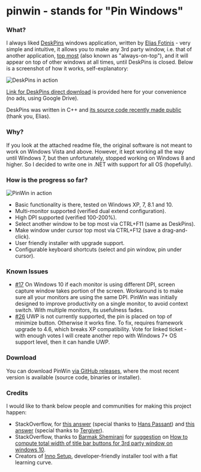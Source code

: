 # pinwin - stands for "Pin Windows"
### What?
I always liked [DeskPins](http://efotinis.neocities.org/deskpins/index.html) windows application, written by [Elias Fotinis](http://efotinis.neocities.org/about.html) - very simple and intuitive, it allows you to make any 3rd party window, i.e. that of another application, [top most](https://msdn.microsoft.com/en-us/library/system.windows.window.topmost%28v=vs.110%29.aspx) (also known as "always-on-top"), and it will appear on top of other windows at all times, until DeskPins is closed. Below is a screenshot of how it works, self-explanatory:

![DeskPins in action](http://i.imgur.com/Y65spks.png)

[Link for DeskPins direct download](https://drive.google.com/file/d/0BzOSyp06l5JwMVNXYkFMQXNMUTQ/view?usp=sharing) is provided here for your convenience (no ads, using Google Drive).

DeskPins was written in C++ and [its source code recently made public](https://bitbucket.org/efotinis/deskpins) (thank you, Elias).

### Why?
If you look at the attached readme file, the original software is not meant to work on Windows Vista and above. However, it kept working all the way until Windows 7, but then unfortunately, stopped working on Windows 8 and higher.
So I decided to write one in .NET with support for all OS (hopefully).

### How is the progress so far?

![PinWin in action](https://i.imgur.com/aH0FWrw.png)

- Basic functionality is there, tested on Windows XP, 7, 8.1 and 10.
- Multi-monitor supported (verified dual extend configuration).
- High DPI supported (verified 100-200%).
- Select another window to be top most via CTRL+F11 (same as DeskPins).
- Make window under cursor top most via CTRL+F12 (save a drag-and-click).
- User friendly installer with upgrade support.
- Configurable keyboard shortcuts (select and pin window, pin under cursor).

### Known Issues

- [#17](https://github.com/VictorZakharov/pinwin/issues/17) On Windows 10 if each monitor is using different DPI, screen capture window takes portion of the screen. Workaround is to make sure all your monitors are using the same DPI. PinWin was initially designed to improve productivity on a single monitor, to avoid context switch. With multiple monitors, its usefulness fades.
- [#26](https://github.com/VictorZakharov/pinwin/issues/26) UWP is not currently supported, the pin is placed on top of minimize button. Otherwise it works fine. To fix, requires framework upgrade to 4.6, which breaks XP compatibility. Vote for linked ticket - with enough votes I will create another repo with Windows 7+ OS support level, then it can handle UWP.

### Download

You can download PinWin [via GitHub releases](https://github.com/VictorZakharov/pinwin/releases), where the most recent version is available (source code, binaries or installer).

### Credits

I would like to thank below people and communities for making this project happen:
- StackOverflow, for [this answer](http://stackoverflow.com/questions/17897646/gma-useractivitymonitor-setwindowshookex-error-126) (special thanks to [Hans Passant](http://stackoverflow.com/users/17034/hans-passant)) and [this answer](http://stackoverflow.com/questions/4604023/unable-to-read-another-applications-caption) (special thanks to [Tergiver](http://stackoverflow.com/users/351385/tergiver)).
- StackOverflow, thanks to [Barmak Shemirani](https://stackoverflow.com/users/4603670/barmak-shemirani) for [suggestion](https://stackoverflow.com/a/60807482/897326) on [How to compute total width of title bar buttons for 3rd party window on windows 10](https://stackoverflow.com/questions/60806098/compute-total-width-of-title-bar-buttons-for-3rd-party-window-on-windows-10).
- Creators of [Inno Setup](http://www.jrsoftware.org/isinfo.php), developer-friendly installer tool with a flat learning curve.
